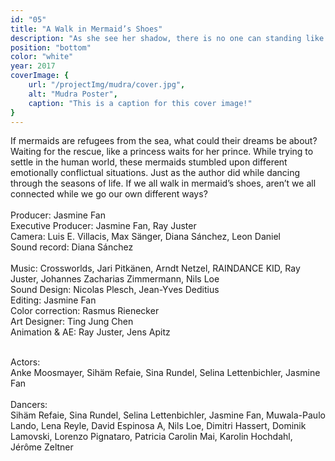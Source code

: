 ```yaml
---
id: "05"
title: "A Walk in Mermaid’s Shoes"
description: "As she see her shadow, there is no one can standing like her"
position: "bottom"
color: "white"
year: 2017
coverImage: {
    url: "/projectImg/mudra/cover.jpg",
    alt: "Mudra Poster",
    caption: "This is a caption for this cover image!"
}
---
```

If mermaids are refugees from the sea, what could their dreams be about?
Waiting for the rescue, like a princess waits for her prince. While trying to
settle in the human world, these mermaids stumbled upon different
emotionally conflictual situations. Just as the author did while dancing through
the seasons of life. If we all walk in mermaid’s shoes, aren’t we all connected
while we go our own different ways?
<br>
<br>
Producer: Jasmine Fan<br>
Executive Producer: Jasmine Fan, Ray Juster<br>
Camera: Luis E. Villacis, Max Sänger, Diana Sánchez, Leon Daniel<br>
Sound record: Diana Sánchez<br><br>
Music: Crossworlds, Jari Pitkänen, Arndt Netzel, RAINDANCE KID, Ray Juster,
Johannes Zacharias Zimmermann, Nils Loe<br>
Sound Design: Nicolas Plesch, Jean-Yves Deditius<br>
Editing: Jasmine Fan<br>
Color correction: Rasmus Rienecker<br>
Art Designer: Ting Jung Chen<br>
Animation & AE: Ray Juster, Jens Apitz<br><br>

Actors:<br>
Anke Moosmayer, Sihäm Refaie, Sina Rundel, Selina Lettenbichler, Jasmine Fan
<br><br>
Dancers:<br>
Sihäm Refaie, Sina Rundel, Selina Lettenbichler, Jasmine Fan, Muwala-Paulo Lando, Lena Reyle, David Espinosa A, Nils Loe, Dimitri Hassert, Dominik Lamovski, Lorenzo Pignataro, Patricia Carolin Mai, Karolin Hochdahl, Jérôme Zeltner